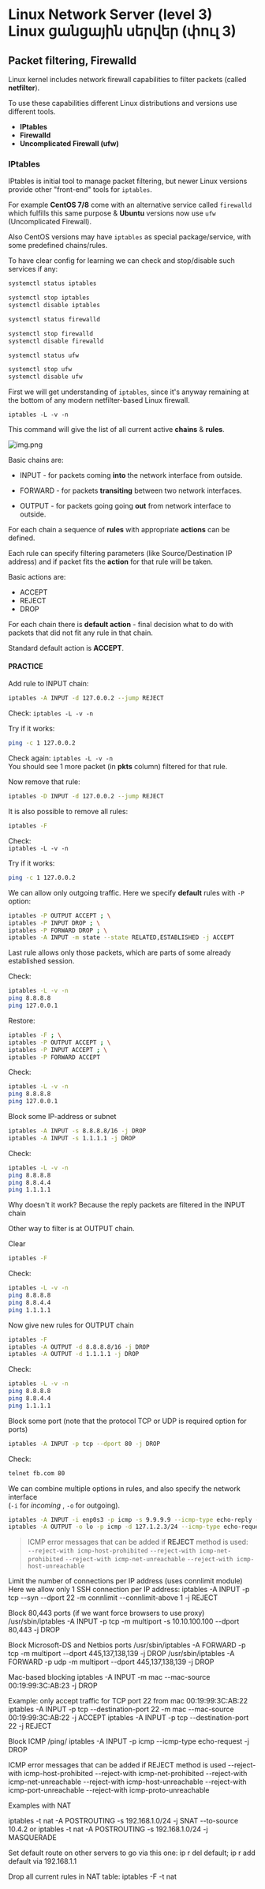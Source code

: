 # Linux Network Server (level 3) <br /> Linux ցանցային սերվեր (փուլ 3)

## Packet filtering, Firewalld

Linux kernel includes network firewall capabilities to filter packets (called **netfilter**).

To use these capabilities different Linux distributions and versions use different tools.

* **IPtables**
* **Firewalld**
* **Uncomplicated Firewall (ufw)**

### IPtables
IPtables is initial tool to manage packet filtering, but newer Linux versions
provide other "front-end" tools for `iptables`. 

For example **CentOS 7/8** come with an alternative service called `firewalld`
which fulfills this same purpose & **Ubuntu** versions now use `ufw` (Uncomplicated Firewall).

Also CentOS versions may have `iptables` as special package/service, 
with some predefined chains/rules.

To have clear config for learning we can check and stop/disable such services if any:
```bash
systemctl status iptables

systemctl stop iptables
systemctl disable iptables
````

```bash
systemctl status firewalld

systemctl stop firewalld 
systemctl disable firewalld 
````

```bash
systemctl status ufw

systemctl stop ufw 
systemctl disable ufw 
````

First we will get understanding of `iptables`, since it's anyway remaining
at the bottom of any modern netfilter-based Linux firewall.

`iptables -L -v -n`

This command will give the list of all current active **chains** & **rules**. 

![img.png](img.png)

Basic chains are:

* INPUT - for packets coming **into** the network interface from outside.


* FORWARD - for packets **transiting** between two network interfaces.


* OUTPUT - for packets going going **out** from network interface to outside.

For each chain a sequence of **rules** with appropriate **actions** can be defined.

Each rule can specify filtering parameters (like Source/Destination IP address)
and if packet fits the **action** for that rule will be taken.

Basic actions are: 
* ACCEPT
* REJECT
* DROP

For each chain there is **default action** - final decision what to do with packets that did not fit any rule in that chain. 

Standard default action is **ACCEPT**.



#### PRACTICE

Add rule to INPUT chain:<br>
```bash
iptables -A INPUT -d 127.0.0.2 --jump REJECT
```

Check: `iptables -L -v -n`

Try if it works:
```bash
ping -c 1 127.0.0.2
```

Check again: `iptables -L -v -n` <br>
You should see 1 more packet (in **pkts** column) filtered for that rule.


Now remove that rule:
```bash
iptables -D INPUT -d 127.0.0.2 --jump REJECT 
``` 
It is also possible to remove all rules: 
```bash
iptables -F
````

Check:<br> `iptables -L -v -n`

Try if it works:
```bash
ping -c 1 127.0.0.2
```

We can allow only outgoing traffic.
Here we specify **default** rules with `-P` option:
```bash
iptables -P OUTPUT ACCEPT ; \
iptables -P INPUT DROP ; \
iptables -P FORWARD DROP ; \
iptables -A INPUT -m state --state RELATED,ESTABLISHED -j ACCEPT 
```

Last rule allows only those packets, which are parts of some already established session.

Check:
```bash
iptables -L -v -n 
ping 8.8.8.8
ping 127.0.0.1
```

Restore:
```bash
iptables -F ; \
iptables -P OUTPUT ACCEPT ; \
iptables -P INPUT ACCEPT ; \
iptables -P FORWARD ACCEPT 
```

Check:
```bash
iptables -L -v -n 
ping 8.8.8.8
ping 127.0.0.1
```

Block some IP-address or subnet
```bash
iptables -A INPUT -s 8.8.8.8/16 -j DROP
iptables -A INPUT -s 1.1.1.1 -j DROP
```

Check:
```bash
iptables -L -v -n 
ping 8.8.8.8
ping 8.8.4.4
ping 1.1.1.1
```
Why doesn't it work?
Because the reply packets are filtered in the INPUT chain

Other way to filter is at OUTPUT chain.

Clear

```bash
iptables -F
```

Check:
```bash
iptables -L -v -n 
ping 8.8.8.8
ping 8.8.4.4
ping 1.1.1.1
```

Now give new rules for OUTPUT chain
```bash
iptables -F
iptables -A OUTPUT -d 8.8.8.8/16 -j DROP
iptables -A OUTPUT -d 1.1.1.1 -j DROP
```

Check:
```bash
iptables -L -v -n 
ping 8.8.8.8
ping 8.8.4.4
ping 1.1.1.1
```

Block some port (note that the protocol TCP or UDP is required 
option for ports)
```bash
iptables -A INPUT -p tcp --dport 80 -j DROP
```

Check:
```bash
telnet fb.com 80 
```


We can combine multiple options in rules, and also 
specify the network interface <br>(`-i` for _incoming_ , `-o` for outgoing).

```bash
iptables -A INPUT -i enp0s3 -p icmp -s 9.9.9.9 --icmp-type echo-reply -j DROP
iptables -A OUTPUT -o lo -p icmp -d 127.1.2.3/24 --icmp-type echo-request -j REJECT --reject-with icmp-host-prohibited
```


> ICMP error messages that can be added if **REJECT** method is used:<br>
> `--reject-with icmp-host-prohibited`
> `--reject-with icmp-net-prohibited`
> `--reject-with icmp-net-unreachable`
> `--reject-with icmp-host-unreachable`


Limit the number of connections per IP address (uses  connlimit module)
Here we allow only 1 SSH connection per IP address:
iptables -A INPUT -p tcp --syn --dport 22 -m connlimit --connlimit-above 1 -j REJECT

Block 80,443 ports (if we want force browsers to use proxy)
/usr/sbin/iptables -A INPUT -p tcp -m multiport -s 10.10.100.100 --dport 80,443 -j DROP

Block Microsoft-DS and Netbios ports
/usr/sbin/iptables -A FORWARD -p tcp -m multiport --dport 445,137,138,139  -j DROP
/usr/sbin/iptables -A FORWARD -p udp -m multiport --dport 445,137,138,139  -j DROP

Mac-based blocking
iptables -A INPUT -m mac --mac-source 00:19:99:3C:AB:23 -j DROP

Example: only accept traffic for TCP port 22 from mac 00:19:99:3C:AB:22 
iptables -A INPUT -p tcp --destination-port 22 -m mac --mac-source 00:19:99:3C:AB:22 -j ACCEPT
iptables -A INPUT -p tcp --destination-port 22 -j REJECT

Block  ICMP /ping/
iptables -A INPUT -p icmp --icmp-type echo-request -j DROP

ICMP  error  messages that can be added if REJECT method is used
--reject-with icmp-host-prohibited
--reject-with icmp-net-prohibited
--reject-with icmp-net-unreachable
--reject-with icmp-host-unreachable
--reject-with icmp-port-unreachable
--reject-with icmp-proto-unreachable


Examples with NAT

iptables -t nat -A POSTROUTING -s 192.168.1.0/24 -j SNAT --to-source 10.4.2
or
iptables -t nat -A POSTROUTING -s 192.168.1.0/24 -j MASQUERADE

Set default route on other servers to go via this one:
ip r del default; ip r add default via 192.168.1.1

Drop all current rules in NAT table:
iptables -F -t nat


